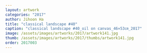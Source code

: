 ```yaml
---
layout: artwork
categories: "2017"
author: Jihoon Ha
title: "classical landscape #40"
caption: "classical landscape #40_oil on canvas_46×53㎝_2017"
image: /assets/images/artworks/2017/artwork141.jpg
thumb: /assets/images/artworks/2017/thumbs/artwork141.jpg
order: 2017003
---
```

